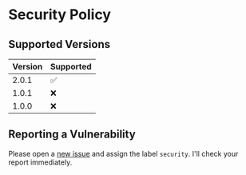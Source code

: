 # Security Policy

## Supported Versions

| Version | Supported          |
| ------- | ------------------ |
| 2.0.1   | :white_check_mark: |
| 1.0.1   | :x: |
| 1.0.0   | :x: |

## Reporting a Vulnerability

Please open a [new issue](https://github.com/ldrocket/pur-cookie-manager-firefox/issues/new) and assign the label `security`. I'll check your report immediately.
